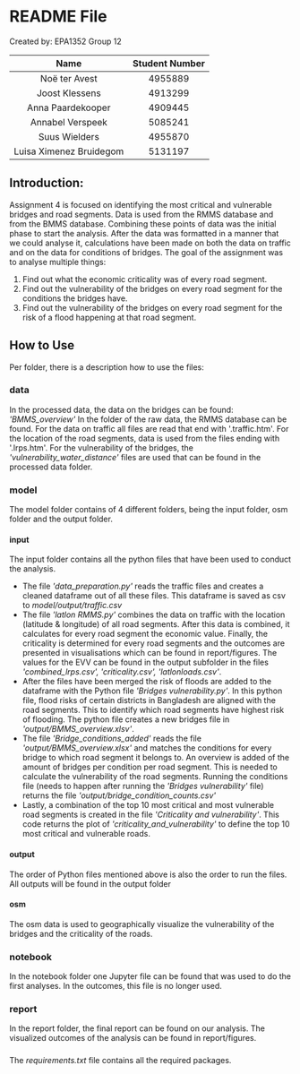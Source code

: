# README File

Created by: EPA1352 Group 12 

|    Name                   | Student Number |
| :-----------------------: | :-------------:|
| Noë ter Avest             | 4955889        |
| Joost Klessens            | 4913299        |
| Anna Paardekooper         | 4909445        |
| Annabel Verspeek          | 5085241        |
| Suus Wielders             | 4955870        |
| Luisa Ximenez Bruidegom   | 5131197        |

## Introduction:
Assignment 4 is focused on identifying the most critical and vulnerable bridges and road segments. Data is used from the RMMS database and from the BMMS database. Combining these points of data was the initial phase to start the analysis. After the data was formatted in a manner that we could analyse it, calculations have been made on both the data on traffic and on the data for conditions of bridges. The goal of the assignment was to analyse multiple things:
1) Find out what the economic criticality was of every road segment. 
2) Find out the vulnerability of the bridges on every road segment for the conditions the bridges have.
3) Find out the vulnerability of the bridges on every road segment for the risk of a flood happening at that road segment. 
## How to Use
Per folder, there is a description how to use the files:
### data  
In the processed data, the data on the bridges can be found: *'BMMS_overview'*
In the folder of the raw data, the RMMS database can be found. For the data on traffic all files are read that end with '.traffic.htm'. For the location of the road segments, data is used from the files ending with '.lrps.htm'.
For the vulnerability of the bridges, the *'vulnerability_water_distance'* files are used that can be found in the processed data folder. 

### model
The model folder contains of 4 different folders, being the input folder, osm folder and the output folder.

#### input
The input folder contains all the python files that have been used to conduct the analysis. 
- The file *'data_preparation.py'* reads the traffic files and creates a cleaned dataframe out of all these files. This dataframe is saved as csv to *model/output/traffic.csv*
- The file *'latlon RMMS.py'* combines the data on traffic with the location (latitude & longitude) of all road segments. After this data is combined, it calculates for every road segment the economic value. Finally, the criticality is determined for every road segments and the outcomes are presented in visualisations which can be found in report/figures. The values for the EVV can be found in the output subfolder in the files *'combined_lrps.csv', 'criticality.csv', 'latlonloads.csv'*.
- After the files have been merged the risk of floods are added to the dataframe with the Python file *'Bridges vulnerability.py'*. In this python file, flood risks of certain districts in Bangladesh are aligned with the road segments. This to identify which road segments have highest risk of flooding. The python file creates a new bridges file in *'output/BMMS_overview.xlsv'*.
- The file *'Bridge_conditions_added'* reads the file *'output/BMMS_overview.xlsx'* and matches the conditions for every bridge to which road segment it belongs to. An overview is added of the amount of bridges per condition per road segment. This is needed to calculate the vulnerability of the road segments. Running the conditions file (needs to happen after running the *'Bridges vulnerability'* file) returns the file *'output/bridge_condition_counts.csv'*
- Lastly, a combination of the top 10 most critical and most vulnerable road segments is created in the file *'Criticality and vulnerability'*. This code returns the plot of *'criticality_and_vulnerability'* to define the top 10 most critical and vulnerable roads.

#### output 
The order of Python files mentioned above is also the order to run the files. All outputs will be found in the output folder

#### osm
The osm data is used to geographically visualize the vulnerability of the bridges and the criticality of the roads.

### notebook 
In the notebook folder one Jupyter file can be found that was used to do the first analyses. In the outcomes, this file is no longer used.

### report 
In the report folder, the final report can be found on our analysis. The visualized outcomes of the analysis can be found in report/figures.

###
The *requirements.txt* file contains all the required packages. 






